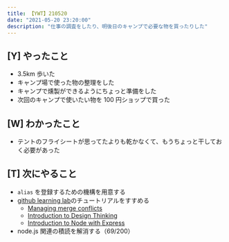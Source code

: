 ```yaml
---
title: 【YWT】210520
date: "2021-05-20 23:20:00"
description: "仕事の調査をしたり、明後日のキャンプで必要な物を買ったりした"
---
```


## [Y] やったこと

- 3.5km 歩いた
- キャンプ場で使った物の整理をした
- キャンプで燻製ができるようにちょっと準備をした
- 次回のキャンプで使いたい物を 100 円ショップで買った

## [W] わかったこと

- テントのフライシートが思ってたよりも乾かなくて、もうちょっと干しておく必要があった

## [T] 次にやること

- `alias` を登録するための機構を用意する
- [github learning lab](https://lab.github.com/githubtraining)のチュートリアルをすすめる
  - [Managing merge conflicts](https://lab.github.com/githubtraining/managing-merge-conflicts)
  - [Introduction to Design Thinking](https://lab.github.com/githubtraining/introduction-to-design-thinking)
  - [Introduction to Node with Express](https://lab.github.com/everydeveloper/introduction-to-node-with-express)
- node.js 関連の積読を解消する（69/200）

<!-- https://twitter.com/camomile_cafe/status/1395388849723895814?s=20 -->
